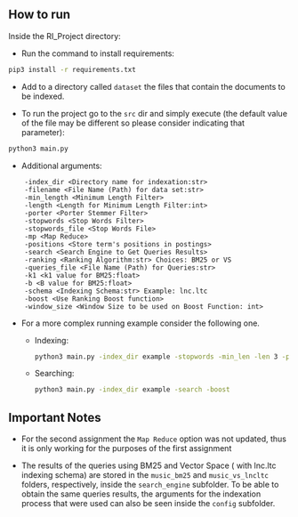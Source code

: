 ## How to run

Inside the RI_Project directory:

- Run the command to install requirements:
```bash
pip3 install -r requirements.txt
```

- Add to a directory called `dataset` the files that contain the documents to be indexed.

- To run the project go to the `src` dir and simply execute (the default value of the file may be different so please consider indicating that parameter):
```bash
python3 main.py
```

- Additional arguments:
```
    -index_dir <Directory name for indexation:str>            
    -filename <File Name (Path) for data set:str>            
    -min_length <Minimum Length Filter>            
    -length <Length for Minimum Length Filter:int>            
    -porter <Porter Stemmer Filter>            
    -stopwords <Stop Words Filter>            
    -stopwords_file <Stop Words File>            
    -mp <Map Reduce>            
    -positions <Store term's positions in postings>            
    -search <Search Engine to Get Queries Results>            
    -ranking <Ranking Algorithm:str> Choices: BM25 or VS           
    -queries_file <File Name (Path) for Queries:str>            
    -k1 <k1 value for BM25:float>            
    -b <B value for BM25:float>            
    -schema <Indexing Schema:str> Example: lnc.ltc            
    -boost <Use Ranking Boost function>            
    -window_size <Window Size to be used on Boost Function: int>  
```

- For a more complex running example consider the following one. 
  - Indexing:
    ```bash
    python3 main.py -index_dir example -stopwords -min_len -len 3 -positions
    ```

  - Searching:
    ```bash
    python3 main.py -index_dir example -search -boost
    ```

## Important Notes
- For the second assignment the `Map Reduce` option  was not updated, thus it is only working for the purposes of the first assignment

- The results of the queries using BM25 and Vector Space ( with lnc.ltc indexing schema) are stored in the `music_bm25` and `music_vs_lncltc` folders, respectively, inside the `search_engine` subfolder. To be able to obtain the same queries results, the arguments for the indexation process that were used can also be seen inside the `config` subfolder.